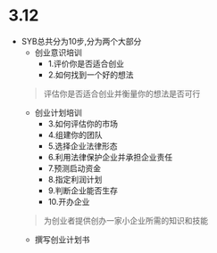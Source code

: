 <!--
 * @Author: your name
 * @Date: 2021-03-12 14:33:07
 * @LastEditTime: 2021-03-12 14:40:14
 * @LastEditors: Please set LastEditors
 * @Description: In User Settings Edit
 * @FilePath: \junior-lessons_second-term\SYB.md
-->

# 3.12
- SYB总共分为10步,分为两个大部分
  - 创业意识培训
    - 1.评价你是否适合创业
    - 2.如何找到一个好的想法
  > 评估你是否适合创业并衡量你的想法是否可行
  - 创业计划培训
    - 3.如何评估你的市场
    - 4.组建你的团队
    - 5.选择企业法律形态
    - 6.利用法律保护企业并承担企业责任
    - 7.预测启动资金
    - 8.指定利润计划
    - 9.判断企业能否生存
    - 10.开办企业
  > 为创业者提供创办一家小企业所需的知识和技能
  - 撰写创业计划书